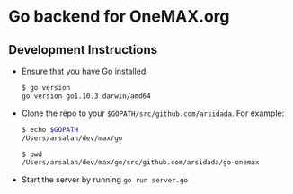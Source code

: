 # Go backend for OneMAX.org

## Development Instructions

- Ensure that you have Go installed
    ```bash
    $ go version
    go version go1.10.3 darwin/amd64
    ```
- Clone the repo to your `$GOPATH/src/github.com/arsidada`. For example:
    ```bash
    $ echo $GOPATH
    /Users/arsalan/dev/max/go

    $ pwd
    /Users/arsalan/dev/max/go/src/github.com/arsidada/go-onemax
    ```
- Start the server by running `go run server.go`
